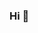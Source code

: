 ### Hi 👋

<!--
**yi-ge-dian/yi-ge-dian** is a ✨ _special_ ✨ repository because its `README.md` (this file) appears on your GitHub profile.

Here are some ideas to get you started:

- 🔭 I’m currently working on ...
- 🌱 I’m currently learning ...
- 👯 I’m looking to collaborate on ...
- 🤔 I’m looking for help with ...
- 💬 Ask me about ...
- 📫 How to reach me: ...
- 😄 Pronouns: ...
- ⚡ Fun fact: ...
-->

<!-- <table >
  <tr>
    <td  >
<p>👨‍🎓 I'm currently pursuing a master's degree at UESTC</p>
<p>🤔 I’m currently researching in distribution storage and computing</p>      
<p>🌱 I’m currently focusing on Serverless Computation</p>
<p>⚡ Long Live CloudNative</p>
    </td>
    <td align="left"><center><img  alt="yi-ge-dian's GitHub stats" src="https://github-readme-stats.vercel.app/api?username=yi-ge-dian&show_icons=true&hide_border=true"></center>
    </td>
</table> -->


